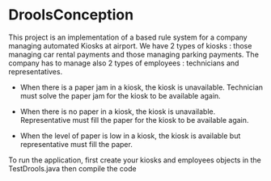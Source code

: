 # DroolsConception

This project is an implementation of a based rule system for a company managing automated Kiosks at airport.
We have 2 types of kiosks : those managing car rental payments and those managing parking payments.
The company has to manage also 2 types of employees : technicians and representatives.

* When there is a paper jam in a kiosk, the kiosk is unavailable. Technician must solve the paper jam 
for the kiosk to be available again.

* When there is no paper in a kiosk, the kiosk is unavailable. Representative must fill the paper for 
the kiosk to be available again.

* When the level of paper is low in a kiosk, the kiosk is available but representative must fill the 
paper.

To run the application, first create your kiosks and employees objects in the TestDrools.java then compile the code

